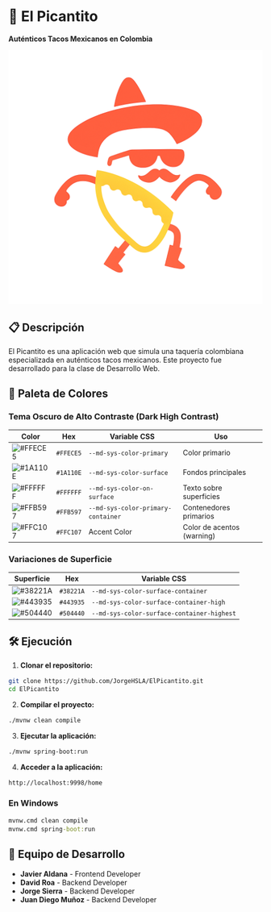 # 🌮 El Picantito
**Auténticos Tacos Mexicanos en Colombia**

![El Picantito Logo](src/main/resources/static/images/LogoMinimalist.png)

## 📋 Descripción
El Picantito es una aplicación web que simula una taquería colombiana especializada en auténticos tacos mexicanos. Este proyecto fue desarrollado para la clase de Desarrollo Web.

## 🎨 Paleta de Colores

### Tema Oscuro de Alto Contraste (Dark High Contrast)

| Color | Hex | Variable CSS | Uso |
|-------|-----|--------------|-----|
| ![#FFECE5](https://www.colorhexa.com/ffece5.png) | `#FFECE5` | `--md-sys-color-primary` | Color primario |
| ![#1A110E](https://www.colorhexa.com/1a110e.png) | `#1A110E` | `--md-sys-color-surface` | Fondos principales |
| ![#FFFFFF](https://www.colorhexa.com/ffffff.png) | `#FFFFFF` | `--md-sys-color-on-surface` | Texto sobre superficies |
| ![#FFB597](https://www.colorhexa.com/ffb597.png) | `#FFB597` | `--md-sys-color-primary-container` | Contenedores primarios |
| ![#FFC107](https://www.colorhexa.com/ffc107.png) | `#FFC107` | Accent Color | Color de acentos (warning) |

### Variaciones de Superficie
| Superficie | Hex | Variable CSS |
|------------|-----|--------------|
| ![#38221A](https://www.colorhexa.com/38221a.png) | `#38221A` | `--md-sys-color-surface-container` |
| ![#443935](https://www.colorhexa.com/443935.png) | `#443935` | `--md-sys-color-surface-container-high` |
| ![#504440](https://www.colorhexa.com/504440.png) | `#504440` | `--md-sys-color-surface-container-highest` |

## 🛠️ Ejecución

1. **Clonar el repositorio:**
```bash
git clone https://github.com/JorgeHSLA/ElPicantito.git
cd ElPicantito
```

2. **Compilar el proyecto:**
```bash
./mvnw clean compile
```

3. **Ejecutar la aplicación:**
```bash
./mvnw spring-boot:run
```

4. **Acceder a la aplicación:**
```
http://localhost:9998/home
```

### En Windows
```cmd
mvnw.cmd clean compile
mvnw.cmd spring-boot:run
```
## 👥 Equipo de Desarrollo

- **Javier Aldana** - Frontend Developer
- **David Roa** - Backend Developer 
- **Jorge Sierra** - Backend Developer 
- **Juan Diego Muñoz** - Backend Developer 


